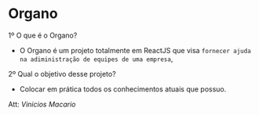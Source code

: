 # Organo

1º O que é o Organo?

- O Organo é um projeto totalmente em ReactJS que visa `fornecer ajuda na adiministração de equipes de uma empresa`,

2º Qual o objetivo desse projeto?

- Colocar em prática todos os conhecimentos atuais que possuo.


Att:
*Vinicios Macario*

